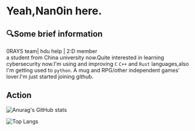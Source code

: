 # Yeah,Nan0in here.
## 🔍Some brief information
0RAYS team| hdu help | 2:D member  
a student from China university now.Quite interested in learning cybersecurity now.I'm using and improving `C` `C++` and `Rust` languages,also I'm getting used to `python`.
A mug and RPG/other independent games' lover.I'm just started joining github.

## Action
![Anurag's GitHub stats](https://github-readme-stats.vercel.app/api?username=nan0in&show_icons=true&theme=dracula)

![Top Langs](https://github-readme-stats.vercel.app/api/top-langs/?username=nan0in&size_weight=0.4&count_weight=0.5)
<!--
**nan0in/nan0in** is a ✨ _special_ ✨ repository because its `README.md` (this file) appears on your GitHub profile.

Here are some ideas to get you started:

- 🔭 I’m currently working on ...
- 🌱 I’m currently learning ...
- 👯 I’m looking to collaborate on ...
- 🤔 I’m looking for help with ...
- 💬 Ask me about ...
- 📫 How to reach me: ...
- 😄 Pronouns: ...
- ⚡ Fun fact: ...
-->
